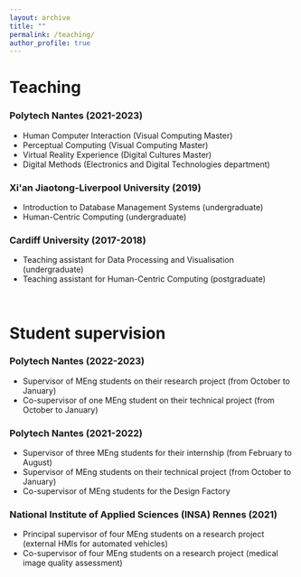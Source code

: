 ```yaml
---
layout: archive
title: ""
permalink: /teaching/
author_profile: true
---
```



Teaching
=====
### Polytech Nantes (2021-2023) <br />
* Human Computer Interaction (Visual Computing Master)
* Perceptual Computing (Visual Computing Master)
* Virtual Reality Experience (Digital Cultures Master)
* Digital Methods (Electronics and Digital Technologies department)

### Xi'an Jiaotong-Liverpool University (2019) <br />
* Introduction to Database Management Systems (undergraduate)
* Human-Centric Computing (undergraduate)

### Cardiff University (2017-2018) <br />
* Teaching assistant for Data Processing and Visualisation (undergraduate)
* Teaching assistant for Human-Centric Computing (postgraduate) <br />
<br />

Student supervision
=====

### Polytech Nantes (2022-2023) <br />
* Supervisor of MEng students on their research project (from October to January)
* Co-supervisor of one MEng student on their technical project (from October to January)

### Polytech Nantes (2021-2022) <br />
* Supervisor of three MEng students for their internship (from February to August)
* Supervisor of MEng students on their technical project (from October to January)
* Co-supervisor of MEng students for the Design Factory

### National Institute of Applied Sciences (INSA) Rennes (2021) <br />
* Principal supervisor of four MEng students on a research project (external HMIs for automated vehicles)
* Co-supervisor of four MEng students on a research project (medical image quality assessment)
